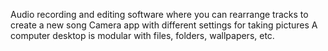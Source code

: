 Audio recording and editing software where you can rearrange tracks to create a new song
Camera app with different settings for taking pictures
A computer desktop is modular with files, folders, wallpapers, etc.








